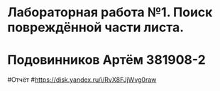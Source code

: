 # Лабораторная работа №1. Поиск повреждённой части листа.
# Подовинников Артём 381908-2
#Отчёт
#https://disk.yandex.ru/i/RvX8FJjWvg0raw
